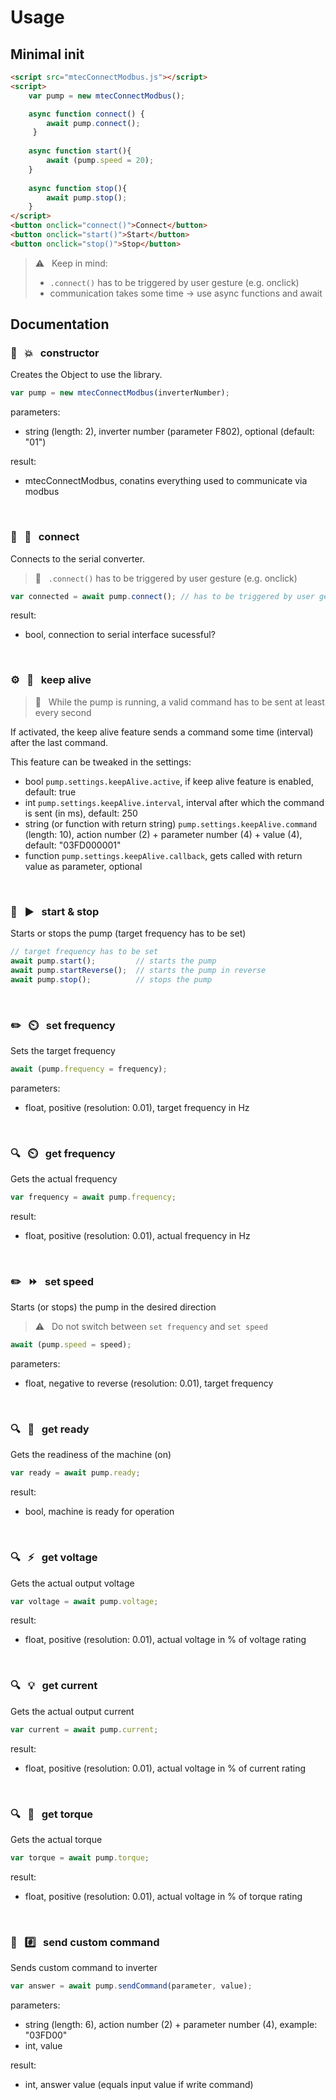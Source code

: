 # Usage

## Minimal init

```html
<script src="mtecConnectModbus.js"></script>
<script>
    var pump = new mtecConnectModbus();

    async function connect() {
        await pump.connect();
     }
    
    async function start(){
        await (pump.speed = 20);
    }
    
    async function stop(){
        await pump.stop();
    }
</script>
<button onclick="connect()">Connect</button>
<button onclick="start()">Start</button>
<button onclick="stop()">Stop</button>
```
> :warning: &nbsp; Keep in mind:
> * `.connect()` has to be triggered by user gesture (e.g. onclick)
> * communication takes some time &rarr; use async functions and await

## Documentation

### :wrench: &nbsp; :boom: &nbsp; constructor

Creates the Object to use the library.

```javascript
var pump = new mtecConnectModbus(inverterNumber);
```

parameters:
* string (length: 2), inverter number (parameter F802), optional (default: "01")

result:
* mtecConnectModbus, conatins everything used to communicate via modbus

&nbsp;

### :wrench: &nbsp; :electric_plug: &nbsp; connect

Connects to the serial converter.

> :memo: &nbsp; `.connect()` has to be triggered by user gesture (e.g. onclick)

```javascript
var connected = await pump.connect(); // has to be triggered by user gesture (e.g. onclick)
```

result:
* bool, connection to serial interface sucessful?

&nbsp;

### :gear: &nbsp; :arrows_counterclockwise: &nbsp; keep alive

> :memo: &nbsp; While the pump is running, a valid command has to be sent at least every second

If activated, the keep alive feature sends a command some time (interval) after the last command.

This feature can be tweaked in the settings:

* bool `pump.settings.keepAlive.active`, if keep alive feature is enabled, default: true
* int `pump.settings.keepAlive.interval`, interval after which the command is sent (in ms), default: 250
* string (or function with return string) `pump.settings.keepAlive.command` (length: 10), action number (2) + parameter number (4) + value (4), default: "03FD000001"
* function `pump.settings.keepAlive.callback`, gets called with return value as parameter, optional

&nbsp;

### :wrench: &nbsp; :arrow_forward: &nbsp; start & stop

Starts or stops the pump (target frequency has to be set)

```javascript
// target frequency has to be set
await pump.start();         // starts the pump
await pump.startReverse();  // starts the pump in reverse
await pump.stop();          // stops the pump
```

&nbsp;

### :pencil2: &nbsp; :timer_clock: &nbsp; set frequency

Sets the target frequency

```javascript
await (pump.frequency = frequency);
```

parameters:
* float, positive (resolution: 0.01), target frequency in Hz

&nbsp;

### :mag: &nbsp; :timer_clock: &nbsp; get frequency

Gets the actual frequency

```javascript
var frequency = await pump.frequency;
```

result:
* float, positive (resolution: 0.01), actual frequency in Hz

&nbsp;

### :pencil2: &nbsp; :fast_forward: &nbsp; set speed

Starts (or stops) the pump in the desired direction

> :warning: &nbsp; Do not switch between `set frequency` and `set speed`

```javascript
await (pump.speed = speed);
```

parameters:
* float, negative to reverse (resolution: 0.01), target frequency

&nbsp;

### :mag: &nbsp; :vertical_traffic_light: &nbsp; get ready

Gets the readiness of the machine (on)

```javascript
var ready = await pump.ready;
```

result:
* bool, machine is ready for operation

&nbsp;

### :mag: &nbsp; :zap: &nbsp; get voltage

Gets the actual output voltage

```javascript
var voltage = await pump.voltage;
```

result:
* float, positive (resolution: 0.01), actual voltage in % of voltage rating

&nbsp;

### :mag: &nbsp; :bulb: &nbsp; get current

Gets the actual output current

```javascript
var current = await pump.current;
```

result:
* float, positive (resolution: 0.01), actual voltage in % of current rating

&nbsp;

### :mag: &nbsp; :muscle: &nbsp; get torque

Gets the actual torque

```javascript
var torque = await pump.torque;
```

result:
* float, positive (resolution: 0.01), actual voltage in % of torque rating

&nbsp;

### :wrench: &nbsp; :hash: &nbsp; send custom command

Sends custom command to inverter

```javascript
var answer = await pump.sendCommand(parameter, value);
```

parameters:
* string (length: 6), action number (2) + parameter number (4), example: "03FD00"
* int, value

result:
* int, answer value (equals input value if write command)

&nbsp;
